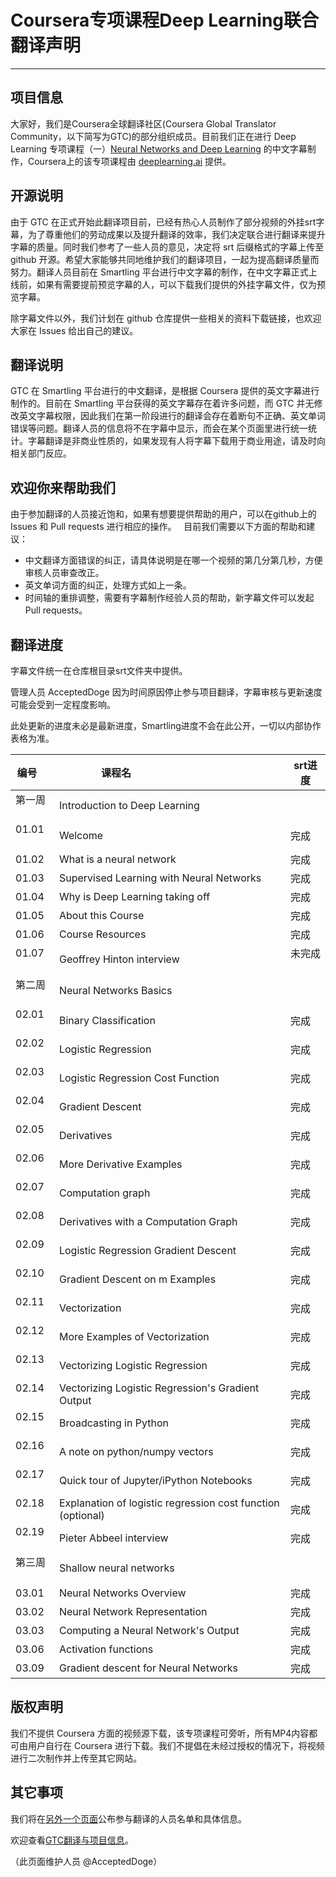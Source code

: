 # Coursera专项课程Deep Learning联合翻译声明

---
## 项目信息
大家好，我们是Coursera全球翻译社区(Coursera Global Translator Community，以下简写为GTC)的部分组织成员。目前我们正在进行 Deep Learning 专项课程（一）[Neural Networks and Deep Learning](https://www.coursera.org/learn/neural-networks-deep-learning) 的中文字幕制作，Coursera上的该专项课程由 [deeplearning.ai](https://www.deeplearning.ai/) 提供。

## 开源说明
由于 GTC 在正式开始此翻译项目前，已经有热心人员制作了部分视频的外挂srt字幕，为了尊重他们的劳动成果以及提升翻译的效率，我们决定联合进行翻译来提升字幕的质量。同时我们参考了一些人员的意见，决定将 srt 后缀格式的字幕上传至 github  开源。希望大家能够共同地维护我们的翻译项目，一起为提高翻译质量而努力。翻译人员目前在 Smartling  平台进行中文字幕的制作，在中文字幕正式上线前，如果有需要提前预览字幕的人，可以下载我们提供的外挂字幕文件，仅为预览字幕。  

除字幕文件以外，我们计划在 github 仓库提供一些相关的资料下载链接，也欢迎大家在 Issues 给出自己的建议。

## 翻译说明
GTC 在 Smartling 平台进行的中文翻译，是根据 Coursera 提供的英文字幕进行制作的。目前在 Smartling 平台获得的英文字幕存在着许多问题，而 GTC 并无修改英文字幕权限，因此我们在第一阶段进行的翻译会存在着断句不正确、英文单词错误等问题。翻译人员的信息将不在字幕中显示，而会在某个页面里进行统一统计。字幕翻译是非商业性质的，如果发现有人将字幕下载用于商业用途，请及时向相关部门反应。

## 欢迎你来帮助我们
由于参加翻译的人员接近饱和，如果有想要提供帮助的用户，可以在github上的 Issues 和 Pull requests 进行相应的操作。  
目前我们需要以下方面的帮助和建议：  
- 中文翻译方面错误的纠正，请具体说明是在哪一个视频的第几分第几秒，方便审核人员审查改正。
- 英文单词方面的纠正，处理方式如上一条。
- 时间轴的重排调整，需要有字幕制作经验人员的帮助，新字幕文件可以发起 Pull requests。

## 翻译进度
字幕文件统一在仓库根目录srt文件夹中提供。

管理人员 AcceptedDoge 因为时间原因停止参与项目翻译，字幕审核与更新速度可能会受到一定程度影响。

此处更新的进度未必是最新进度，Smartling进度不会在此公开，一切以内部协作表格为准。

| 编号     | 课程名                                          | srt进度  |
| ---------|------------------------------------------------|----------|
| 第一周    | Introduction to Deep Learning                  |          |
| 01.01    | Welcome                                        | 完成     |
| 01.02    | What is a neural network                       | 完成     |
| 01.03    | Supervised Learning with Neural Networks       | 完成     |
| 01.04    | Why is Deep Learning taking off                | 完成     |
| 01.05    | About this Course                              | 完成     |
| 01.06    | Course Resources                               | 完成     |
| 01.07    | Geoffrey Hinton interview                      | 未完成   |
| 第二周   | Neural Networks Basics                          |          |
| 02.01    | Binary Classification                          | 完成     |
| 02.02    | Logistic Regression                            | 完成     |
| 02.03    | Logistic Regression Cost Function              | 完成     |
| 02.04    | Gradient Descent                               | 完成     |
| 02.05    | Derivatives                                    | 完成     |
| 02.06    | More Derivative Examples                       | 完成     |
| 02.07    | Computation graph                              | 完成     |
| 02.08    | Derivatives with a Computation Graph           | 完成     |
| 02.09    | Logistic Regression Gradient Descent           | 完成     |
| 02.10    | Gradient Descent on m Examples                 | 完成     |
| 02.11    | Vectorization                                  | 完成     |
| 02.12    | More Examples of Vectorization                 | 完成     |
| 02.13    | Vectorizing Logistic Regression                | 完成     |
| 02.14    | Vectorizing Logistic Regression's Gradient Output| 完成     |
| 02.15    | Broadcasting in Python                         | 完成     |
| 02.16    | A note on python/numpy vectors                 | 完成     |
| 02.17    | Quick tour of Jupyter/iPython Notebooks        | 完成     |
| 02.18    | Explanation of logistic regression cost function (optional) | 完成     |
| 02.19    | Pieter Abbeel interview                        | 完成   |
| 第三周   | Shallow neural networks                         |          |
| 03.01   | Neural Networks Overview                        | 完成     |
| 03.02   | Neural Network Representation                   | 完成     |
| 03.03   | Computing a Neural Network's Output             | 完成     |
| 03.06   | Activation functions                             | 完成     |
| 03.09   | Gradient descent for Neural Networks           | 完成     |


## 版权声明
我们不提供 Coursera 方面的视频源下载，该专项课程可旁听，所有MP4内容都可由用户自行在 Coursera 进行下载。我们不提倡在未经过授权的情况下，将视频进行二次制作并上传至其它网站。

## 其它事项
我们将在[另外一个页面](./thanks.md)公布参与翻译的人员名单和具体信息。

欢迎查看[GTC翻译与项目信息](https://github.com/Yukong/Deeplearning.ai-Solutions/blob/master/GTC_Yukon.md)。

（此页面维护人员 @AcceptedDoge）



